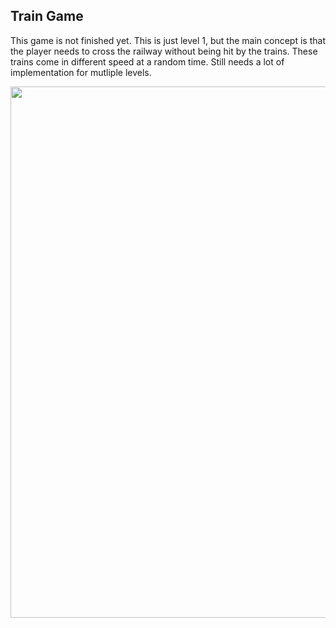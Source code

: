 ## Train Game

This game is not finished yet. 
This is just level 1, but the main concept is that the player needs to cross the railway without being hit by the trains.
These trains come in different speed at a random time. Still needs a lot of implementation for mutliple levels.

<img src="https://thumbs.gfycat.com/BossyMealyAnura-size_restricted.gif" width="850">

